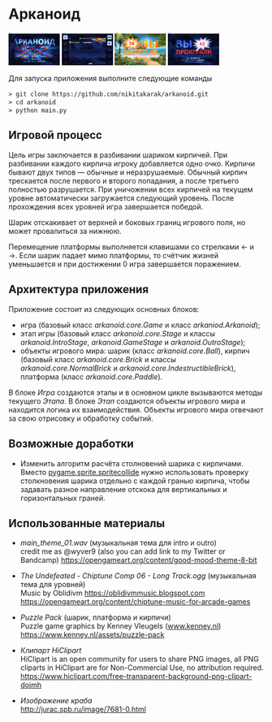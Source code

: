 ﻿Арканоид
========

<img src="docs/Stage_Intro.jpg" width="20%" alt="Заставка"> <img src="docs/Stage_Game.jpg" width="20%" alt="Пример игрового уровня"> <img src="docs/Stage_Outro1.jpg" width="20%" alt="Победа"> <img src="docs/Stage_Outro2.jpg" width="20%" alt="Проигрыш">

Для запуска приложения выполните следующие команды
```console
> git clone https://github.com/nikitakarak/arkanoid.git
> cd arkanoid
> python main.py
```

## Игровой процесс

Цель игры заключается в разбивании шариком кирпичей. При разбивании каждого кирпича игроку добавляется одно очко. Кирпичи бывают двух типов ― обычные и неразрушаемые. Обычный кирпич трескается после первого и второго попадания, а после третьего полностью разрушается. При уничожении всех кирпичей на текущем уровне автоматически загружается следующий уровень. После прохождения всех уровней игра завершается победой.

Шарик отскакивает от верхней и боковых границ игрового поля, но может провалиться за нижнюю.

Перемещение платформы выполняется клавишами со стрелками ← и →. Если шарик падает мимо платформы, то счётчик жизней уменьшается и при достижении 0 игра завершается поражением.

## Архитектура приложения

Приложение состоит из следующих основных блоков:
- игра (базовый класс _arkanoid.core.Game_ и класс _arkaniod.Arkanoid_);
- этап игры (базовый класс _arkanoid.core.Stage_ и классы _arkanoid.IntroStage_, _arkanoid.GameStage_ и _arkanoid.OutroStage_);
- объекты игрового мира: шарик (класс _arkanoid.core.Ball_), кирпич (базовый класс _arkanoid.core.Brick_ и классы _arkanoid.core.NormalBrick_ и _arkanoid.core.IndestructibleBrick_), платформа (класс _arkanoid.core.Paddle_).

В блоке _Игра_ создаются этапы и в основном цикле вызываются методы текущего _Этапа_. В блоке _Этап_ создаются объекты игрового мира и находится логика их взаимодействия. Объекты игрового мира отвечают за свою отрисовку и обработку событий.

## Возможные доработки

- Изменить алгоритм расчёта столновений шарика с кирпичами. Вместо [pygame.sprite.spritecollide](https://www.pygame.org/docs/ref/sprite.html?highlight=collide#pygame.sprite.spritecollide) нужно использовать проверку столкновения шарика отдельно с каждой гранью кирпича, чтобы задавать разное направление отскока для вертикальных и горизонтальных граней.

## Использованные материалы

- *main_theme_01.wav* (музыкальная тема для intro и outro)<br>
credit me as @wyver9 (also you can add link to my Twitter or Bandcamp)
https://opengameart.org/content/good-mood-theme-8-bit

- *The Undefeated - Chiptune Comp 06 - Long Track.ogg* (музыкальная тема для уровней)<br>
Music by Oblidivm https://oblidivmmusic.blogspot.com
https://opengameart.org/content/chiptune-music-for-arcade-games

- *Puzzle Pack* (шарик, платформа и кирпичи)<br>
Puzzle game graphics by Kenney Vleugels (www.kenney.nl)
https://www.kenney.nl/assets/puzzle-pack

- *Клипарт HiClipart*<br>
HiClipart is an open community for users to share PNG images,
all PNG cliparts in HiClipart are for Non-Commercial Use, no attribution required.
https://www.hiclipart.com/free-transparent-background-png-clipart-dojmh

- *Изображение краба*<br>
http://jurac.spb.ru/image/7681-0.html
